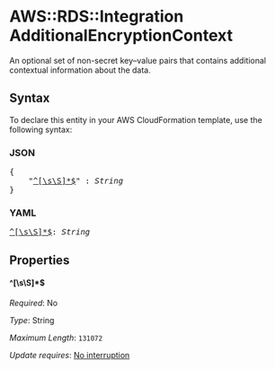 # AWS::RDS::Integration AdditionalEncryptionContext

An optional set of non-secret key–value pairs that contains additional contextual information about the data.

## Syntax

To declare this entity in your AWS CloudFormation template, use the following syntax:

### JSON

<pre>
{
    "<a href="#^[\s\s]*$" title="^[\s\S]*$">^[\s\S]*$</a>" : <i>String</i>
}
</pre>

### YAML

<pre>
<a href="#^[\s\s]*$" title="^[\s\S]*$">^[\s\S]*$</a>: <i>String</i>
</pre>

## Properties

#### \^[\s\S]*$

_Required_: No

_Type_: String

_Maximum Length_: <code>131072</code>

_Update requires_: [No interruption](https://docs.aws.amazon.com/AWSCloudFormation/latest/UserGuide/using-cfn-updating-stacks-update-behaviors.html#update-no-interrupt)

